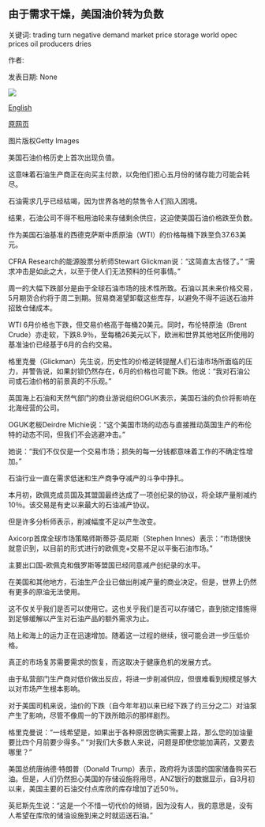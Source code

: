 ## 由于需求干燥，美国油价转为负数

关键词: trading turn negative demand market price storage world opec prices oil producers dries

作者: 

发表日期: None

![](https://ichef.bbci.co.uk/news/1024/branded_news/131CC/production/_111148287_oilpump_getty.jpg)

[English](US%20oil%20prices%20turn%20negative%20as%20demand%20dries%20up.md)

[原网页](https://www.bbc.com/news/business-52350082)

图片版权Getty Images

美国石油价格历史上首次出现负值。

这意味着石油生产商正在向买主付款，以免他们担心五月份的储存能力可能会耗尽。

石油需求几乎已经枯竭，因为世界各地的禁售令人们陷入困境。

结果，石油公司不得不租用油轮来存储剩余供应，这迫使美国石油价格跌至负数。

作为美国石油基准的西德克萨斯中质原油（WTI）的价格每桶下跌至负37.63美元。

CFRA Research的能源股票分析师Stewart Glickman说：“这简直太古怪了。” “需求冲击是如此之大，以至于使人们无法预料的任何事情。”

周一的大幅下跌部分是由于全球石油市场的技术性所致。石油以其未来价格交易，5月期货合约将于周二到期。贸易商渴望卸载这些库存，以避免不得不运送石油并招致仓储成本。

WTI 6月价格也下跌，但交易价格高于每桶20美元。同时，布伦特原油（Brent Crude）亦走软，下跌8.9％，至每桶26美元以下，欧洲和世界其他地区所使用的基准油价已经基于6月的合约交易。

格里克曼（Glickman）先生说，历史性的价格逆转提醒人们石油市场所面临的压力，并警告说，如果封锁仍然存在，6月的价格也可能下跌。他说：“我对石油公司或石油价格的前景真的不乐观。”

英国海上石油和天然气部门的商业游说组织OGUK表示，美国石油的负价将影响在北海经营的公司。

OGUK老板Deirdre Michie说：“这个美国市场的动态与直接推动英国生产的布伦特的动态不同，但我们不会逃避冲击。”

她说：“我们不仅仅是一个交易市场；损失的每一分钱都意味着工作的不确定性增加。”

石油行业一直在需求低迷和生产商争夺减产的斗争中挣扎。

本月初，欧佩克成员国及其盟国最终达成了一项创纪录的协议，将全球产量削减约10％。该交易是有史以来最大的石油减产协议。

但是许多分析师表示，削减幅度不足以产生改变。

Axicorp首席全球市场策略师斯蒂芬·英尼斯（Stephen Innes）表示：“市场很快就意识到，以目前的形式进行的欧佩克+交易不足以平衡石油市场。”

主要出口国-欧佩克和俄罗斯等盟国已经同意减产创纪录的水平。

在美国和其他地方，石油生产企业已做出削减产量的商业决定。但是，世界上仍然有更多的原油无法使用。

这不仅关乎我们是否可以使用它。这也关乎我们是否可以存储它，直到锁定措施得到足够缓解以产生对石油产品的额外需求为止。

陆上和海上的运力正在迅速增加。随着这一过程的继续，很可能会进一步压低价格。

真正的市场复苏需要需求的恢复，而这取决于健康危机的发展方式。

由于私营部门生产商对低价做出反应，将进一步削减供应，但很难看到规模足够大以对市场产生根本影响。

对于美国司机来说，油价的下跌（自今年年初以来已经下跌了约三分之二）对油泵产生了影响，尽管不像周一的下跌所暗示的那样剧烈。

格里克曼说：“一线希望是，如果出于各种原因您确实需要上路，那么您的加油量要比四个月前要少得多。” “对我们大多数人来说，问题是即使您能加满药，又要去哪里？”

美国总统唐纳德·特朗普（Donald Trump）表示，政府将为该国的国家储备购买石油。但是，人们仍然担心美国的存储设施将用尽，ANZ银行的数据显示，自3月初以来，美国主要的石油交付点库欣的库存增加了近50％。

英尼斯先生说：“这是一个不惜一切代价的倾销，因为没有人，我的意思是，没有人希望在库欣的储油设施到来之时就运送石油。”